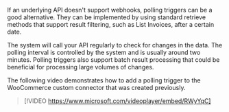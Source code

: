 If an underlying API doesn't support webhooks, polling triggers can be a good alternative. They can be implemented by using standard retrieve methods that support result filtering, such as List Invoices, after a certain date.  

The system will call your API regularly to check for changes in the data. The polling interval is controlled by the system and is usually around two minutes. Polling triggers also support batch result processing that could be beneficial for processing large volumes of changes. 

The following video demonstrates how to add a polling trigger to the WooCommerce custom connector that was created previously. 

> [!VIDEO https://www.microsoft.com/videoplayer/embed/RWyYqC]